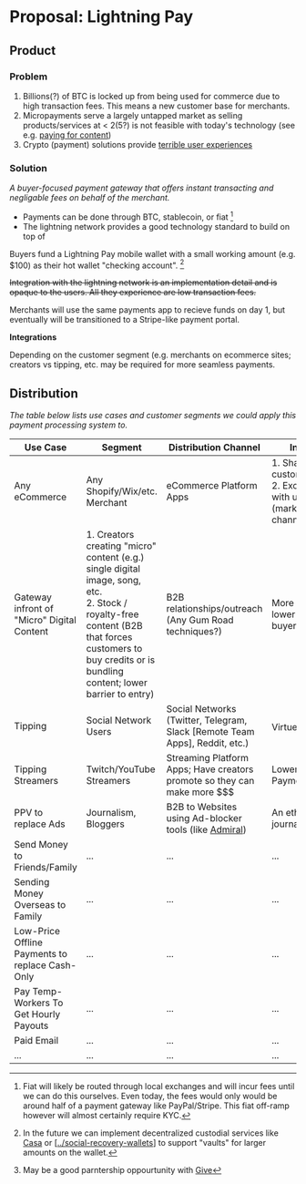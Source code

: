 # Proposal: Lightning Pay

## Product

### Problem

1. Billions(?) of BTC is locked up from being used for commerce due to high transaction fees. This means a new customer base for merchants.
2. Micropayments serve a largely untapped market as selling products/services at < $2 ($5?) is not feasible with today's technology (see e.g. [paying for content](http://transcopyright.org/hcoinRemarks-D28.html))
3. Crypto (payment) solutions provide [terrible user experiences](https://twitter.com/awilkinson/status/1379079069728350209?s=20)

### Solution

_A buyer-focused payment gateway that offers instant transacting and negligable fees on behalf of the merchant._

* Payments can be done through BTC, stablecoin, or fiat [^1]
* The lightning network provides a good technology standard to build on top of

Buyers fund a Lightning Pay mobile wallet with a small working amount (e.g. $100) as their hot wallet "checking account". [^2]

~~Integration with the lightning network is an implementation detail and is opaque to the users. All they experience are low transaction fees.~~

Merchants will use the same payments app to recieve funds on day 1, but eventually will be transitioned to a Stripe-like payment portal.

**Integrations**

Depending on the customer segment (e.g. merchants on ecommerce sites; creators vs tipping, etc. may be required for more seamless payments.

## Distribution

_The table below lists use cases and customer segments we could apply this payment processing system to._

Use Case | Segment | Distribution Channel | Incentivize Usage
---|---|---|---
Any eCommerce | Any Shopify/Wix/etc. Merchant | eCommerce Platform Apps | 1. Share cost savings with customers<br>2. Exclusive deals/promos with users (marketing/communication channel a la Shop App)
Gateway infront of "Micro" Digital Content | 1. Creators creating "micro" content (e.g.) single digital image, song, etc.<br>2. Stock / royalty-free content (B2B that forces customers to buy credits or is bundling content; lower barrier to entry) | B2B relationships/outreach (Any Gum Road techniques?) | More sales for merchants, lower barrier to entry for buyers
Tipping | Social Network Users | Social Networks (Twitter, Telegram, Slack [Remote Team Apps], Reddit, etc.) | Virtue Signalling[^6]
Tipping Streamers | Twitch/YouTube Streamers | Streaming Platform Apps; Have creators promote so they can make more $$$ | Lower Fees, Smaller Payments
PPV to replace Ads | Journalism, Bloggers | B2B to Websites using Ad-blocker tools (like [Admiral](https://www.getadmiral.com/)) | An ethical way to support journalism
Send Money to Friends/Family | ... | ... | ...
Sending Money Overseas to Family | ... | ... | ...
Low-Price Offline Payments to replace Cash-Only | ... | ... | ...
Pay Temp-Workers To Get Hourly Payouts | ... | ... | ...
Paid Email | ... | ... | ...
... | ... | ... | ...

[^1]: Fiat will likely be routed through local exchanges and will incur fees until we can do this ourselves. Even today, the fees would only would be around half of a payment gateway like PayPal/Stripe. This fiat off-ramp however will almost certainly require KYC.

[^2]: In the future we can implement decentralized custodial services like [Casa](https://keys.casa/) or [[../social-recovery-wallets]] to support "vaults" for larger amounts on the wallet.

[^3]: Among other technologies Multi-Path Payments (MPPs) will likely be at the core of this (see [[../lightning-network-liquidity]] for more info)

[^4]: Top-up can be implemented via "Splicing" (see [[../lightning-network-liquidity]])

[^5]: A liquidity "marketplace" a la [Lightning Labs Pool](https://lightning.engineering/pool/) ([CoinDesk Article](https://www.coindesk.com/lightning-network-liquidity-pool-surprising-mix)) is perhaps a more scalable approach to implement liquidity and in-line with the ethos of the Bitcoin.

[^6]: May be a good parntership oppourtunity with [Give](https://withgive.com)

[//begin]: # "Autogenerated link references for markdown compatibility"
[../social-recovery-wallets]: ../social-recovery-wallets "Social Recovery Wallets"
[../lightning-network-liquidity]: ../lightning-network-liquidity "Lightning Network Liquidity"
[../lightning-network-liquidity]: ../lightning-network-liquidity "Lightning Network Liquidity"
[//end]: # "Autogenerated link references"
